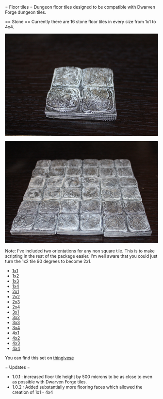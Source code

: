 = Floor tiles =
Dungeon floor tiles designed to be compatible with Dwarven Forge dungeon tiles.

== Stone ==
Currently there are 16 stone floor tiles in every size from 1x1 to 4x4.

![2x2 tile](IMG_5275.JPG)

![multiple 2x2 tiles](IMG_5274.JPG)

Note:  I've included two orientations for any non square tile.  This is to make
scripting in the rest of the package easier.  I'm well aware that you could
 just turn the 1x2 tile 90 degrees to become 2x1.

* [1x1](stone_floor_1x1.stl)
* [1x2](stone_floor_1x2.stl)
* [1x3](stone_floor_1x3.stl)
* [1x4](stone_floor_1x4.stl)
* [2x1](stone_floor_2x1.stl)
* [2x2](stone_floor_2x2.stl)
* [2x3](stone_floor_2x3.stl)
* [2x4](stone_floor_2x4.stl)
* [3x1](stone_floor_3x1.stl)
* [3x2](stone_floor_3x2.stl)
* [3x3](stone_floor_3x3.stl)
* [3x4](stone_floor_3x4.stl)
* [4x1](stone_floor_4x1.stl)
* [4x2](stone_floor_4x2.stl)
* [4x3](stone_floor_4x3.stl)
* [4x4](stone_floor_4x4.stl)

You can find this set on [thingivese](http://www.thingiverse.com/thing:171315)

= Updates =

* 1.0.1 : increased floor tile height by 500 microns to be as close to even as possible with Dwarven Forge tiles.
* 1.0.2 : Added substantially more flooring faces which allowed the creation of 1x1 - 4x4

